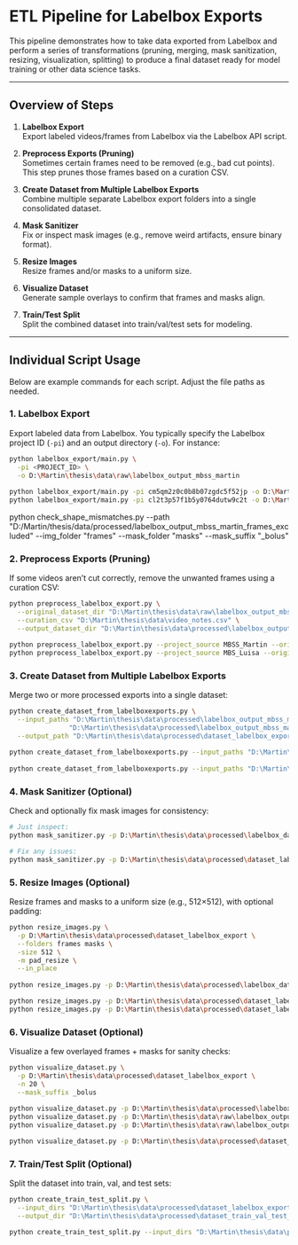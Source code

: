 # ETL Pipeline for Labelbox Exports

This pipeline demonstrates how to take data exported from Labelbox and perform a series of transformations (pruning, merging, mask sanitization, resizing, visualization, splitting) to produce a final dataset ready for model training or other data science tasks.

---

## Overview of Steps

1. **Labelbox Export**  
   Export labeled videos/frames from Labelbox via the Labelbox API script.

2. **Preprocess Exports (Pruning)**  
   Sometimes certain frames need to be removed (e.g., bad cut points). This step prunes those frames based on a curation CSV.

3. **Create Dataset from Multiple Labelbox Exports**  
   Combine multiple separate Labelbox export folders into a single consolidated dataset.

4. **Mask Sanitizer**  
   Fix or inspect mask images (e.g., remove weird artifacts, ensure binary format).

5. **Resize Images**  
   Resize frames and/or masks to a uniform size.

6. **Visualize Dataset**  
   Generate sample overlays to confirm that frames and masks align.

7. **Train/Test Split**  
   Split the combined dataset into train/val/test sets for modeling.

---

## Individual Script Usage

Below are example commands for each script. Adjust the file paths as needed.

### 1. Labelbox Export

Export labeled data from Labelbox. You typically specify the Labelbox project ID (`-pi`) and an output directory (`-o`). For instance:

```bash
python labelbox_export/main.py \
  -pi <PROJECT_ID> \
  -o D:\Martin\thesis\data\raw\labelbox_output_mbss_martin
  
python labelbox_export/main.py -pi cm5qm2z0c0b8b07zgdc5f52jp -o D:\Martin\thesis\data\raw\labelbox_output_mbss_martin
python labelbox_export/main.py -pi cl2t3p57f1b5y0764dutw9c2t -o D:\Martin\thesis\data\raw\labelbox_output_mbs

````

python check_shape_mismatches.py --path "D:/Martin/thesis/data/processed/labelbox_output_mbss_martin_frames_excluded"  --img_folder "frames" --mask_folder "masks" --mask_suffix "_bolus"


### 2. Preprocess Exports (Pruning)
If some videos aren’t cut correctly, remove the unwanted frames using a curation CSV:

```bash
python preprocess_labelbox_export.py \
  --original_dataset_dir "D:\Martin\thesis\data\raw\labelbox_output_mbss_martin\labelbox_output" \
  --curation_csv "D:\Martin\thesis\data\video_notes.csv" \
  --output_dataset_dir "D:\Martin\thesis\data\processed\labelbox_output_mbss_martin_frames_excluded"

python preprocess_labelbox_export.py --project_source MBSS_Martin --original_dataset_dir D:\Martin\thesis\data\raw\labelbox_output_mbss_martin_0328 --video_notes_csv D:\Martin\thesis\data\video_notes.csv --output_dataset_dir D:\Martin\thesis\data\processed\labelbox_output_mbss_martin_0328_frames_excluded
python preprocess_labelbox_export.py --project_source MBS_Luisa --original_dataset_dir D:\Martin\thesis\data\raw\labelbox_output_mbs_0328 --video_notes_csv D:\Martin\thesis\data\video_notes.csv --output_dataset_dir D:\Martin\thesis\data\processed\labelbox_output_mbs_0328_frames_excluded

```

### 3. Create Dataset from Multiple Labelbox Exports
Merge two or more processed exports into a single dataset:

```bash
python create_dataset_from_labelboxexports.py \
  --input_paths "D:\Martin\thesis\data\processed\labelbox_output_mbss_martin_0328_frames_excluded" \
               "D:\Martin\thesis\data\processed\labelbox_output_mbss_martin_frames_excluded" \
  --output_path "D:\Martin\thesis\data\processed\dataset_labelbox_export"
  
python create_dataset_from_labelboxexports.py --input_paths "D:\Martin\thesis\data\processed\labelbox_output_mbss_martin_0328_test" --output_path "D:\Martin\thesis\data\processed\dataset_labelbox_export_test_2504"
  
python create_dataset_from_labelboxexports.py --input_paths "D:\Martin\thesis\data\processed\labelbox_output_mbss_martin_0328_frames_excluded" "D:\Martin\thesis\data\processed\labelbox_output_mbs_0328_frames_excluded" --output_path "D:\Martin\thesis\data\processed\labelbox_dataset_0328"
```

### 4. Mask Sanitizer (Optional)
Check and optionally fix mask images for consistency:

```bash
# Just inspect:
python mask_sanitizer.py -p D:\Martin\thesis\data\processed\labelbox_dataset_0328\masks

# Fix any issues:
python mask_sanitizer.py -p D:\Martin\thesis\data\processed\dataset_labelbox_export\masks -fix
```

### 5. Resize Images (Optional)
Resize frames and masks to a uniform size (e.g., 512×512), with optional padding:

```bash
python resize_images.py \
  -p D:\Martin\thesis\data\processed\dataset_labelbox_export \
  --folders frames masks \
  -size 512 \
  -m pad_resize \
  --in_place
  
python resize_images.py -p D:\Martin\thesis\data\processed\labelbox_dataset_0328 --folders imgs masks -size 512 -m pad_resize --in_place

python resize_images.py -p D:\Martin\thesis\data\processed\dataset_labelbox_export_test_2504 --folders imgs masks -size 512 -m pad_resize --in_place
python resize_images.py -p D:\Martin\thesis\data\processed\dataset_labelbox_export_test_2504_test_final_roi_crop --folders imgs masks -size 256 -m pad_resize --in_place


```

### 6. Visualize Dataset (Optional)
Visualize a few overlayed frames + masks for sanity checks:

```bash
python visualize_dataset.py \
  -p D:\Martin\thesis\data\processed\dataset_labelbox_export \
  -n 20 \
  --mask_suffix _bolus
 
python visualize_dataset.py -p D:\Martin\thesis\data\processed\labelbox_dataset_0328 -n 200 --mask_suffix _bolus
python visualize_dataset.py -p D:\Martin\thesis\data\raw\labelbox_output_mbss_martin -n 1000 --mask_suffix _bolus
python visualize_dataset.py -p D:\Martin\thesis\data\raw\labelbox_output_mbs -n 1000 --mask_suffix _bolus

python visualize_dataset.py -p D:\Martin\thesis\data\processed\dataset_labelbox_export_test_2504 -n 1000 --mask_suffix _bolus

```

### 7. Train/Test Split (Optional)
Split the dataset into train, val, and test sets:

```bash
python create_train_test_split.py \
  --input_dirs "D:\Martin\thesis\data\processed\dataset_labelbox_export" \
  --output_dir "D:\Martin\thesis\data\processed\dataset_train_val_test_split"

python create_train_test_split.py --input_dirs "D:\Martin\thesis\data\processed\dataset_labelbox_export_test_2504" --output_dir "D:\Martin\thesis\data\processed\dataset_labelbox_export_test_2504_test_final"
```